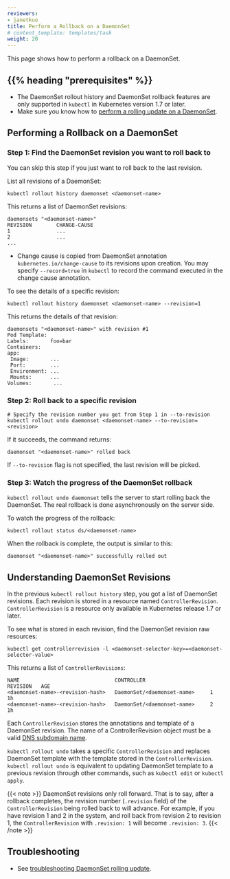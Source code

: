 ```yaml
---
reviewers:
- janetkuo
title: Perform a Rollback on a DaemonSet
# content_template: templates/task
weight: 20
---
```


<!-- overview -->

This page shows how to perform a rollback on a DaemonSet. 




## {{% heading "prerequisites" %}}


* The DaemonSet rollout history and DaemonSet rollback features are only
  supported in `kubectl` in Kubernetes version 1.7 or later.
* Make sure you know how to [perform a rolling update on a
  DaemonSet](/docs/tasks/manage-daemon/update-daemon-set/).




<!-- steps -->

## Performing a Rollback on a DaemonSet

### Step 1: Find the DaemonSet revision you want to roll back to

You can skip this step if you just want to roll back to the last revision.

List all revisions of a DaemonSet:

```shell
kubectl rollout history daemonset <daemonset-name>
```

This returns a list of DaemonSet revisions:

```shell
daemonsets "<daemonset-name>"
REVISION        CHANGE-CAUSE
1               ...
2               ...
...
```

* Change cause is copied from DaemonSet annotation `kubernetes.io/change-cause`
  to its revisions upon creation. You may specify `--record=true` in `kubectl`
  to record the command executed in the change cause annotation.

To see the details of a specific revision:

```shell
kubectl rollout history daemonset <daemonset-name> --revision=1
```

This returns the details of that revision:

```shell
daemonsets "<daemonset-name>" with revision #1
Pod Template:
Labels:       foo=bar
Containers:
app:
 Image:       ...
 Port:        ...
 Environment: ...
 Mounts:      ...
Volumes:       ...
```

### Step 2: Roll back to a specific revision

```shell
# Specify the revision number you get from Step 1 in --to-revision
kubectl rollout undo daemonset <daemonset-name> --to-revision=<revision>
```

If it succeeds, the command returns:

```shell
daemonset "<daemonset-name>" rolled back
```

If `--to-revision` flag is not specified, the last revision will be picked.

### Step 3: Watch the progress of the DaemonSet rollback

`kubectl rollout undo daemonset` tells the server to start rolling back the
DaemonSet. The real rollback is done asynchronously on the server side.

To watch the progress of the rollback:

```shell 
kubectl rollout status ds/<daemonset-name> 
```

When the rollback is complete, the output is similar to this:

```shell
daemonset "<daemonset-name>" successfully rolled out
```




<!-- discussion -->

## Understanding DaemonSet Revisions

In the previous `kubectl rollout history` step, you got a list of DaemonSet
revisions. Each revision is stored in a resource named `ControllerRevision`.
`ControllerRevision` is a resource only available in Kubernetes release 1.7 or
later.

To see what is stored in each revision, find the DaemonSet revision raw
resources:

```shell
kubectl get controllerrevision -l <daemonset-selector-key>=<daemonset-selector-value>
```

This returns a list of `ControllerRevisions`:

```shell
NAME                               CONTROLLER                     REVISION   AGE
<daemonset-name>-<revision-hash>   DaemonSet/<daemonset-name>     1          1h
<daemonset-name>-<revision-hash>   DaemonSet/<daemonset-name>     2          1h
```

Each `ControllerRevision` stores the annotations and template of a DaemonSet
revision. The name of a ControllerRevision object must be a valid
[DNS subdomain name](/docs/concepts/overview/working-with-objects/names#dns-subdomain-names).

`kubectl rollout undo` takes a specific `ControllerRevision` and replaces
DaemonSet template with the template stored in the `ControllerRevision`.
`kubectl rollout undo` is equivalent to updating DaemonSet template to a
previous revision through other commands, such as `kubectl edit` or `kubectl
apply`.

{{< note >}}
DaemonSet revisions only roll forward. That is to say, after a
rollback completes, the revision number (`.revision` field) of the
`ControllerRevision` being rolled back to will advance. For example, if you
have revision 1 and 2 in the system, and roll back from revision 2 to revision
1, the `ControllerRevision` with `.revision: 1` will become `.revision: 3`.
{{< /note >}}

## Troubleshooting

* See [troubleshooting DaemonSet rolling
  update](/docs/tasks/manage-daemon/update-daemon-set/#troubleshooting).




